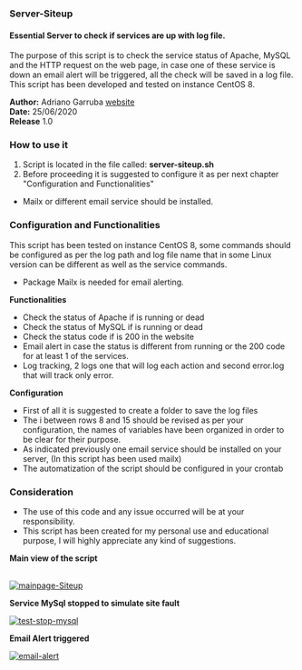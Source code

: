 ### Server-Siteup

#### Essential Server to check if services are up with log file.

The purpose of this script is to check the service status of Apache, MySQL and the HTTP request on the web page, in case one of these service is down an email alert will be triggered, all the check will be saved in a log file.
This script has been developed and tested on instance CentOS 8.

**Author:** Adriano Garruba [website](https://adrianogarruba.com/) </br>
**Date:** 25/06/2020 </br>
**Release** 1.0 </br>

### How to use it

1. Script is located in the file called: **server-siteup.sh**
2. Before proceeding it is suggested to configure it as per next chapter "Configuration and Functionalities"
- Mailx or different email service should be installed.

### Configuration and Functionalities

This script has been tested on instance CentOS 8, some commands should be configured as per the log path and log file name that in some Linux version can be different as well as the service commands.
- Package Mailx is needed for email alerting.

**Functionalities**

- Check the status of Apache if is running or dead
- Check the status of MySQL if is running or dead
- Check the status code if is 200 in the website
- Email alert in case the status is different from running or the 200 code for at least 1 of the services.
- Log tracking, 2 logs one that will log each action and second error.log that will track only error.

**Configuration**

- First of all it is suggested to create a folder to save the log files
- The i between rows 8 and 15 should be revised as per your configuration, the names of variables have been organized in order to be clear for their purpose.
- As indicated previously one email service should be installed on your server, (In this script has been used mailx)
- The automatization of the script should be configured in your crontab

### Consideration

- The use of this code and any issue occurred will be at your responsibility.
- This script has been created for my personal use and educational purpose, I will highly appreciate any kind of suggestions.

**Main view of the script**

<br>
<a href="https://ibb.co/mJVmWLQ"><img src="https://i.ibb.co/nrNTJHh/mainpage-Siteup.png" alt="mainpage-Siteup" border="0"></a>
<br>

**Service MySql stopped to simulate site fault**

<a href="https://ibb.co/K04H8pj"><img src="https://i.ibb.co/2nVBp17/test-stop-mysql.png" alt="test-stop-mysql" border="0"></a>
<br>

**Email Alert triggered**

<a href="https://ibb.co/7KDsJyP"><img src="https://i.ibb.co/NKqc6Y5/email-alert.png" alt="email-alert" border="0"></a>

